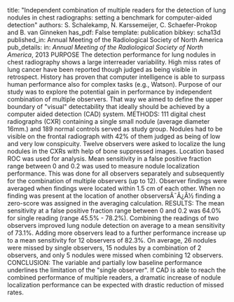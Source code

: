title: "Independent combination of multiple readers for the detection of lung nodules in chest radiographs: setting a benchmark for computer-aided detection"
authors: S. Schalekamp, N. Karssemeijer, C. Schaefer-Prokop and B. van Ginneken
has_pdf: False
template: publication
bibkey: scha13d
published_in: Annual Meeting of the Radiological Society of North America
pub_details: in: <i>Annual Meeting of the Radiological Society of North America</i>, 2013
PURPOSE The detection performance for lung nodules in chest radiography shows a large interreader variability. High miss rates of lung cancer have been reported though judged as being visible in retrospect. History has proven that computer intelligence is able to surpass human performance also for complex tasks (e.g., Watson). Purpose of our study was to explore the potential gain in performance by independent combination of multiple observers. That way we aimed to define the upper boundary of "visual" detectability that ideally should be achieved by a computer aided detection (CAD) system. METHODS: 111 digital chest radiographs (CXR) containing a single small nodule (average diameter 16mm.) and 189 normal controls served as study group. Nodules had to be visible on the frontal radiograph with 42% of them judged as being of low and very low conspicuity. Twelve observers were asked to localize the lung nodules in the CXRs with help of bone suppressed images. Location based ROC was used for analysis. Mean sensitivity in a false positive fraction range between 0 and 0.2 was used to measure nodule localization performance. This was done for all observers separately and subsequently for the combination of multiple observers (up to 12). Observer findings were averaged when findings were located within 1.5 cm of each other. When no finding was present at the location of another observersÃ¯Â¿Â½ finding a zero-score was assigned in the averaging calculation. RESULTS: The mean sensitivity at a false positive fraction range between 0 and 0.2 was 64.0% for single reading (range 45.5% - 78.2%). Combining the readings of two observers improved lung nodule detection on average to a mean sensitivity of 73.1%. Adding more observers lead to a further performance increase up to a mean sensitivity for 12 observers of 82.3%. On average, 26 nodules were missed by single observers, 15 nodules by a combination of 2 observers, and only 5 nodules were missed when combining 12 observers. CONCLUSION: The variable and partially low baseline performance underlines the limitation of the "single observer". If CAD is able to reach the combined performance of multiple readers, a dramatic increase of nodule localization performance can be expected with drastic reduction of missed rates.

